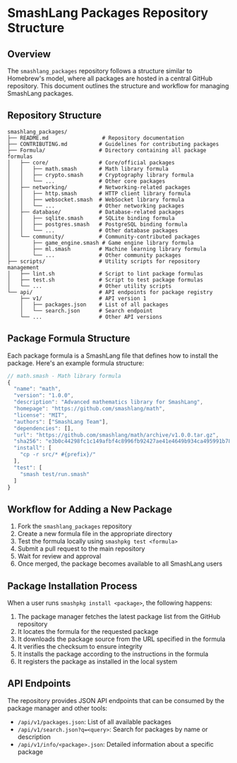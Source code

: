 # SmashLang Packages Repository Structure

## Overview

The `smashlang_packages` repository follows a structure similar to Homebrew's model, where all packages are hosted in a central GitHub repository. This document outlines the structure and workflow for managing SmashLang packages.

## Repository Structure

```
smashlang_packages/
├── README.md                 # Repository documentation
├── CONTRIBUTING.md          # Guidelines for contributing packages
├── Formula/                 # Directory containing all package formulas
│   ├── core/                # Core/official packages
│   │   ├── math.smash       # Math library formula
│   │   ├── crypto.smash     # Cryptography library formula
│   │   └── ...              # Other core packages
│   ├── networking/          # Networking-related packages
│   │   ├── http.smash       # HTTP client library formula
│   │   ├── websocket.smash  # WebSocket library formula
│   │   └── ...              # Other networking packages
│   ├── database/            # Database-related packages
│   │   ├── sqlite.smash     # SQLite binding formula
│   │   ├── postgres.smash   # PostgreSQL binding formula
│   │   └── ...              # Other database packages
│   └── community/           # Community-contributed packages
│       ├── game_engine.smash # Game engine library formula
│       ├── ml.smash         # Machine learning library formula
│       └── ...              # Other community packages
├── scripts/                 # Utility scripts for repository management
│   ├── lint.sh              # Script to lint package formulas
│   ├── test.sh              # Script to test package formulas
│   └── ...                  # Other utility scripts
└── api/                     # API endpoints for package registry
    ├── v1/                  # API version 1
    │   ├── packages.json    # List of all packages
    │   └── search.json      # Search endpoint
    └── ...                  # Other API versions
```

## Package Formula Structure

Each package formula is a SmashLang file that defines how to install the package. Here's an example formula structure:

```js
// math.smash - Math library formula
{
  "name": "math",
  "version": "1.0.0",
  "description": "Advanced mathematics library for SmashLang",
  "homepage": "https://github.com/smashlang/math",
  "license": "MIT",
  "authors": ["SmashLang Team"],
  "dependencies": [],
  "url": "https://github.com/smashlang/math/archive/v1.0.0.tar.gz",
  "sha256": "e3b0c44298fc1c149afbf4c8996fb92427ae41e4649b934ca495991b7852b855",
  "install": [
    "cp -r src/* #{prefix}/"
  ],
  "test": [
    "smash test/run.smash"
  ]
}
```

## Workflow for Adding a New Package

1. Fork the `smashlang_packages` repository
2. Create a new formula file in the appropriate directory
3. Test the formula locally using `smashpkg test <formula>`
4. Submit a pull request to the main repository
5. Wait for review and approval
6. Once merged, the package becomes available to all SmashLang users

## Package Installation Process

When a user runs `smashpkg install <package>`, the following happens:

1. The package manager fetches the latest package list from the GitHub repository
2. It locates the formula for the requested package
3. It downloads the package source from the URL specified in the formula
4. It verifies the checksum to ensure integrity
5. It installs the package according to the instructions in the formula
6. It registers the package as installed in the local system

## API Endpoints

The repository provides JSON API endpoints that can be consumed by the package manager and other tools:

- `/api/v1/packages.json`: List of all available packages
- `/api/v1/search.json?q=<query>`: Search for packages by name or description
- `/api/v1/info/<package>.json`: Detailed information about a specific package

